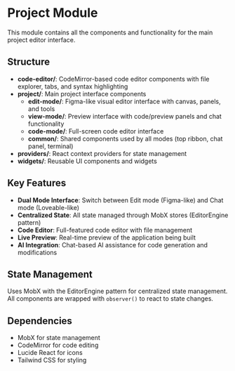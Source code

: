 # Project Module

This module contains all the components and functionality for the main project editor interface.

## Structure

- **code-editor/**: CodeMirror-based code editor components with file explorer, tabs, and syntax highlighting
- **project/**: Main project interface components
  - **edit-mode/**: Figma-like visual editor interface with canvas, panels, and tools
  - **view-mode/**: Preview interface with code/preview panels and chat functionality
  - **code-mode/**: Full-screen code editor interface
  - **common/**: Shared components used by all modes (top ribbon, chat panel, terminal)
- **providers/**: React context providers for state management
- **widgets/**: Reusable UI components and widgets

## Key Features

- **Dual Mode Interface**: Switch between Edit mode (Figma-like) and Chat mode (Loveable-like)
- **Centralized State**: All state managed through MobX stores (EditorEngine pattern)
- **Code Editor**: Full-featured code editor with file management
- **Live Preview**: Real-time preview of the application being built
- **AI Integration**: Chat-based AI assistance for code generation and modifications

## State Management

Uses MobX with the EditorEngine pattern for centralized state management. All components are wrapped with `observer()` to react to state changes.

## Dependencies

- MobX for state management
- CodeMirror for code editing
- Lucide React for icons
- Tailwind CSS for styling
